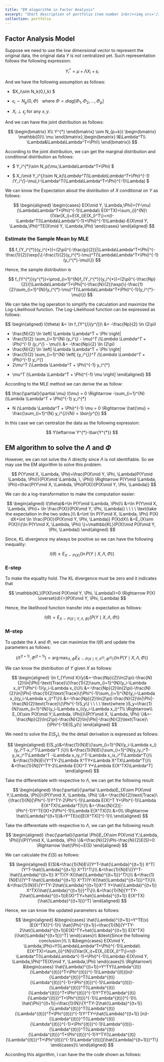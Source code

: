 ```yaml
---
title: "EM alogorithm in Factor Analysis"
excerpt: "Short description of portfolio item number 1<br/><img src='/images/500x300.png'>" 
collection: portfolio
---
```


## Factor Analysis Model

Suppose we need to use the low dimensional vector to represent the
original data, the original data $Y$ is not centralized yet. Such
representation follows the following expression:

$$
Y_i^{*}=\mu+\Lambda X_i+\epsilon_i
$$

And we have the following assumption as follows:

-   $X_i\sim N_k(0,I_k) $

-   $\epsilon_i\sim N_p(0,\Phi) \ \ \ \text{where } \Phi=diag[\Phi_1,\Phi_2,\ldots,\Phi_p]$  
-   $X_i\perp \epsilon_j \ \text{for any } x,y.$

And we can have the joint distribution as follows:

$$
\begin{bmatrix}
X\\
Y^{*}
\end{bmatrix}
\sim N_{p+k}(
\begin{bmatrix}
\mathbb{0}\\
\mu
\end{bmatrix},\begin{bmatrix}
I&\Lambda^T\\
\Lambda&\Lambda\Lambda^T+\Phi\\
\end{bmatrix})
$$


According to the joint distribution, we can get the marginal
distribution and conditional distribution as follows:

-   $
    Y_i^{*}\sim N_p(\mu,\Lambda\Lambda^T+\Phi)
    $

-   $
    X_i\mid Y_i^{*}\sim N_k(\Lambda^T(\Lambda\Lambda^T+\Phi)^{-1}(Y_i^{*}-\mu),I-\Lambda^T(\Lambda\Lambda^T+\Phi)^{-1}\Lambda)
    $

We can know the Expectation about the distribution of $X$ conditional on
$Y$ as follows:

$$
\begin{aligned}
\begin{cases}
E(X\mid Y, \Lambda,\Phi)=(Y-\mu)(\Lambda\Lambda^T+\Phi)^{-1}\Lambda\\
E(X^TX)=\sum_{i}^{N}\{(Var(X_i)+E(X_i)E(X_i)^T\}=n(I-\Lambda^T(\Lambda\Lambda^{-1}+\Phi)^{-1}\Lambda)-E(X\mid Y, \Lambda,\Phi)^TE(X\mid Y, \Lambda,\Phi)
\end{cases}
\end{aligned}
$$

### Estimate the Sample Mean by MLE

$$
f_{Y_i^{*}}(y_i^{*})=(2\pi)^{-\frac{p}{2}}|\Lambda\Lambda^T+\Phi|^{-\frac{1}{2}}\exp{\{-\frac{1}{2}(y_i^{*}-\mu)^T(\Lambda\Lambda^T+\Phi)^{-1}(y_i^{*}-\mu)\}}
$$

Hence, the sample distribution is

$$
f_{Y^{*}}(y^{*})=\prod_{i=1}^{N}f_{Y_i^{*}}(y_i^{*})=(2\pi)^{-\frac{Np}{2}}|\Lambda\Lambda^T+\Phi|^{-\frac{N}{2}}\exp{\{-\frac{1}{2}\sum_{i=1}^{N}(y_i^{*}-\mu)^T(\Lambda\Lambda^T+\Phi)^{-1}(y_i^{*}-\mu)\}}
$$

We can take the log operation to simplify the calculation and maximize
the Log-Likelihood function. The Log-Likelihood function can be
expressed as follows:

$$
\begin{aligned} 
l(\theta) &= \ln f_{Y^{*}}(y^{*})\\
&= -\frac{Np}{2} \ln (2\pi) 
   - \frac{N}{2} \ln \left| \Lambda \Lambda^T + \Phi \right|
   - \frac{1}{2} \sum_{i=1}^{N} (y_i^{*} - \mu)^T (\Lambda \Lambda^T + \Phi)^{-1} (y_i^{*} - \mu)\\\\
&= -\frac{Np}{2} \ln (2\pi) 
   - \frac{N}{2} \ln \left| \Lambda \Lambda^T + \Phi \right|
   - \frac{1}{2} \sum_{i=1}^{N} \left[ {y_i^{*}}^T (\Lambda \Lambda^T + \Phi)^{-1} y_i^{*} 
   - 2\mu^T (\Lambda \Lambda^T + \Phi)^{-1} y_i^{*} 
   + \mu^T (\Lambda \Lambda^T + \Phi)^{-1} \mu \right]
\end{aligned}
$$

According to the MLE method we can derive the as follow:

$$
\frac{\partial}{\partial \mu} l(\mu) = 0 
\Rightarrow
-\sum_{i=1}^{N} (\Lambda \Lambda^T + \Phi)^{-1} y_i^{*}
+ N (\Lambda \Lambda^T + \Phi)^{-1} \mu = 0
\Rightarrow
\hat{\mu} = \frac{\sum_{i=1}^{N} y_i^{*}}{N} = \bar{y^{*}}
$$

In this case we can centralize the data as the following expression:

$$
Y\leftarrow Y^{*}-\bar{Y^{*}}
$$

## EM algorithm to solve the $\Lambda$ and $\Phi$

However, we can not solve the $\Lambda$ directly since $\Lambda$ is not
identifiable. So we may use the EM algorithm to solve this problem.

$$
P(Y\mid X, \Lambda, \Phi)=\frac{P(X\mid Y, \Phi, \Lambda)P(Y\mid \Lambda, \Phi)}{P(X\mid \Lambda, \, \Phi)} \Rightarrow P(Y\mid \Lambda, \Phi)=\frac{P(Y\mid X, \Lambda, \Phi)P(X)}{P(X\mid Y, \Phi, \Lambda)}
$$

We can do a log-transformation to make the computation easier:

$$
\begin{aligned}
l(\theta)&=\ln P(Y\mid \Lambda, \Phi)\\
&=\ln P(Y\mid X, \Lambda, \Phi)+ \ln \frac{P(X)}{P(X\mid Y, \Phi, \Lambda)} \ \ \ \ \text{take the expectation in the two sides.}\\
&=\int \ln P(Y\mid X, \Lambda, \Phi) P(X) dX+\int \ln \frac{P(X)}{P(X\mid Y, \Phi, \Lambda)} P(X)dX\\
&=E_{X\sim P(X)}\{\ln P(Y\mid X, \Lambda, \Phi) \}+\mathbb{KL}(P(X)\mid P(X\mid Y, \Phi, \Lambda))
\end{aligned}
$$

Since, KL divergence my always be positive so we can have the following
inequality:

$$
l(\theta)\geq E_{X\sim P(X)}\{\ln P(Y\mid X, \Lambda, \Phi) \}
$$

### E-step

To make the equality hold. The KL divergence must be zero and it
indicates that

$$
\mathbb{KL}(P(X)\mid P(X\mid Y, \Phi, \Lambda))=0 \Rightarrow P(X) \overset{d}{=}P(X\mid Y, \Phi, \Lambda)
$$

Hence, the likelihood function transfer into a expectation as follows:

$$
l(\theta)=E_{X\sim P(X\mid Y,\Lambda, \Phi)}\{P(Y\mid X, \Lambda, \Phi) \}
$$

### M-step

To update the $\lambda$ and $\Phi$, we can maximize the $l(\theta)$ and
update the parameters as follows:

$$
(\Lambda^{(t+1)},\Phi^{(t+1)})=\arg\max_{\Lambda,\Phi}E_{X\sim  P(X\mid Y,\Lambda^{(t)}, \Phi^{(t)})}\{\ln P(Y\mid X, \Lambda, \Phi) \}
$$

We can know the distribution of $Y$ given $X$ as follows:

$$
\begin{aligned}
\ln f_{Y\mid X}(y)&=-\frac{Np}{2}\ln(2\pi)-\frac{N}{2}\ln|\Phi|-\text{Trace}\{\frac{1}{2}\sum_{i=1}^{N}(y_i-\Lambda x_i)^T\Phi^{-1}(y_i-\Lambda x_i)\}\\
&=-\frac{Np}{2}\ln(2\pi)-\frac{N}{2}\ln|\Phi|-\frac{1}{2}\text{Trace}\{\Phi^{-1}\sum_{i=1}^{N}(y_i-\Lambda x_i)(y_i-\Lambda x_i)^T\}\\
&=-\frac{Np}{2}\ln(2\pi)-\frac{N}{2}\ln|\Phi|-\frac{N}{2}\text{Trace}\{\Phi^{-1}S_y\} \ \ \ \ \text{where }S_y=\frac{1}{N}\sum_{i=1}^{N}(y_i-\Lambda x_i)(y_i-\Lambda x_i)^T\\
\Rightarrow\\
E_{X\sim P(X\mid Y,\Lambda, \Phi)}\{P(Y\mid X, \Lambda, \Phi) \}&=-\frac{Np}{2}\ln(2\pi)-\frac{N}{2}\ln|\Phi|-\frac{N}{2}\text{Trace}\{\Phi^{-1}E(S_y)\}
\end{aligned}
$$

We need to solve the $E(S_y)$, the the detail derivation is expressed as
follows:

$$
\begin{aligned}
E(S_y)&=\frac{1}{N}E\{\sum_{i=1}^{N}(y_i-\Lambda x_i)(y_i^T-x_i^T\Lambda^T )\}\\
&=\frac{1}{N}E\{\sum_{i=1}^{N}y_iy_i^T-y_ix_i^T\Lambda^T -\Lambda x_iy_i^T-\Lambda x_ix_i^T\Lambda^T\}\\
&=\frac{1}{N}E\{Y^TY-2\Lambda X^TY+\Lambda X^TX\Lambda^T\}\\
&=\frac{1}{N}[Y^TY-2\Lambda E(X)^T Y+\Lambda E(X^TX)\Lambda^T]
\end{aligned}
$$

Take the differentiate with respective to $\Lambda$, we can get the
following result:

$$
\begin{aligned}
\frac{\partial}{\partial \Lambda}E_{X\sim P(X\mid Y,\Lambda, \Phi)}\{P(Y\mid X, \Lambda, \Phi) \}&=-\frac{N}{2}\text{Trace}\{\frac{1}{N}[\Phi^{-1}Y^TY-2\Phi^{-1}\Lambda E(X)^T Y+\Phi^{-1}\Lambda E(X^TX)\Lambda^T]\}\\
&=-\frac{N}{2}[-\Phi^{-1}Y^TE(X)+2\Phi^{-1}\Lambda E(X^TX)]\\
&=0\\
\Rightarrow \hat{\Lambda}^{(t+1)}&=Y^TE(x)[E(X^TX)]^{-1}\\
\end{aligned}
$$

Take the differentiate with respective to $\Lambda$, we can get the
following result:

$$
\begin{aligned}
\frac{\partial}{\partial \Phi}E_{X\sim P(X\mid Y,\Lambda, \Phi)}\{P(Y\mid X, \Lambda, \Phi) \}&=\frac{N}{2}\Phi-\frac{N}{2}E(S)=0 \Rightarrow \hat{\Phi}=E(S)
\end{aligned}
$$

We can calculate the $E(S)$ as follows:

$$
\begin{aligned}
E(S)&=\frac{1}{N}E\{(Y^T-\hat{\Lambda}^{(t+1)} X^T)(Y^T-\hat{\Lambda}^{(t+1)} X^T)^T\}\\
&=\frac{1}{N}E\{(Y^T-\hat{\Lambda}^{(t+1)} X^T)(Y-X{\hat{\Lambda}^{(t+1)}}^T)\}\\
&=\frac{1}{N}E\{(Y^T-\hat{\Lambda}^{(t+1)} X^T)(Y-X{\hat{\Lambda}^{(t+1)}}^T)\}\\
&=\frac{1}{N}E\{Y^TY-2\hat{\Lambda}^{(t+1)}X^T Y+\hat{\Lambda}^{(t+1)} X^TX{\hat{\Lambda}^{(t+1)}}^T\}\\
&=\frac{1}{N}[Y^TY-2\hat{\Lambda}^{(t+1)}E(X)^TY+hat{\Lambda}^{(t+1)} E(X^TX){\hat{\Lambda}^{(t+1)}}^T]
\end{aligned}
$$

Hence, we can know the updated parameters as follows:

$$
\begin{aligned}
&\begin{cases}
\hat{\Lambda}^{(t+1)}=Y^TE(x)[E(X^TX)]^{-1}\\
\hat{\Phi}^{(t+1)}=\frac{1}{N}[Y^TY-2\hat{\Lambda}^{(t+1)}E(X)^TY+hat{\Lambda}^{(t+1)} E(X^TX){\hat{\Lambda}^{(t+1)}}^T]
\end{cases}\\
&\text{Since the following conclusion:}\\
\\
&\begin{cases}
E(X\mid Y, \Lambda,\Phi)=Y(\Lambda\Lambda^T+\Phi)^{-1}\Lambda\\
E(X^TX)=\sum_{i}^{N}\{(Var(X_i)+E(X_i)E(X_i)^T\}=n(I-\Lambda^T(\Lambda\Lambda^{-1}+\Phi)^{-1}\Lambda)-E(X\mid Y, \Lambda,\Phi)^TE(X\mid Y, \Lambda,\Phi)
\end{cases}\\
\Rightarrow\\
&\begin{cases}
\hat{\Lambda}^{(t+1)}=Y^TY(\Lambda^{(t)}{\Lambda^{(t)}}^T+\Phi^{(t)})^{-1}\Lambda^{(t)}[n(I-{\Lambda^{(t)}}^T(\Lambda^{(t)}{\Lambda^{(t)}}^{-1}+\Phi^{(t)})^{-1}\Lambda^{(t)})-{\Lambda^{(t)}}^T(\Lambda^{(t)}{\Lambda^{(t)}}^T+\Phi^{(t)})^{-1}Y^TY(\Lambda^{(t)}{\Lambda^{(t)}}^T+\Phi^{(t)})^{-1}\Lambda^{(t)}]^{-1}\\
\hat{\Phi}^{(t+1)}=\frac{1}{N}\{Y^TY-2\hat{\Lambda}^{(t+1)}{\Lambda^{(t)}}^T(\Lambda^{(t)}{\Lambda^{(t)}}^T+\Phi^{(t)})^{-1}Y^TY+\hat{\Lambda}^{(t+1)} [n(I-{\Lambda^{(t)}}^T(\Lambda^{(t)}{\Lambda^{(t)}}^{-1}+\Phi^{(t)})^{-1}\Lambda^{(t)})-{\Lambda^{(t)}}^T(\Lambda^{(t)}{\Lambda^{(t)}}^T+\Phi^{(t)})^{-1}Y^TY(\Lambda^{(t)}{\Lambda^{(t)}}^T+\Phi^{(t)})^{-1}\Lambda^{(t)}]{\hat{\Lambda}^{(t+1)}}^T\}
\end{cases}\\
\end{aligned}
$$

According this algorithm, I can have the the code shown as follows:

```{r}


```
